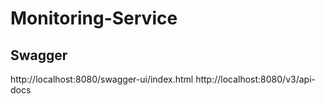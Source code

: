 # Monitoring-Service

## Swagger
http://localhost:8080/swagger-ui/index.html
http://localhost:8080/v3/api-docs
